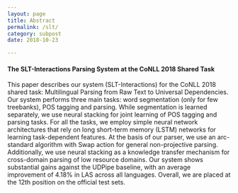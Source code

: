 ```yaml
---
layout: page
title: Abstract
permalink: /slt/
category: subpost
date: 2018-10-23

---
```


#### The SLT-Interactions Parsing System at the CoNLL 2018 Shared Task

This paper describes our system (SLT-Interactions) for the CoNLL 2018 shared task: Multilingual Parsing from Raw Text to Universal Dependencies. Our system performs three main tasks: word segmentation (only for few treebanks), POS tagging and parsing. While segmentation is learned separately, we use neural stacking for joint learning of POS tagging and parsing tasks. For all the tasks, we employ simple neural network architectures that rely on long short-term memory (LSTM) networks for learning task-dependent features. At the basis of our parser, we use an arc-standard algorithm with Swap action for general non-projective parsing. Additionally, we use neural stacking as a knowledge transfer mechanism for cross-domain parsing of low resource domains. Our system shows substantial gains against the UDPipe baseline, with an average improvement of 4.18% in LAS across all languages. Overall, we are placed at the 12th position on the official test sets.
